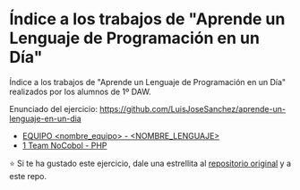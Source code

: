# Índice a los trabajos de "Aprende un Lenguaje de Programación en un Día"

Índice a los trabajos de "Aprende un Lenguaje de Programación en un Día" realizados por los alumnos de 1º DAW.

Enunciado del ejercicio: <https://github.com/LuisJoseSanchez/aprende-un-lenguaje-en-un-dia>

* [EQUIPO <nombre_equipo> - <NOMBRE_LENGUAJE>](https://github.com/<repositorio>)
* [1 Team NoCobol - PHP](https://github.com/albertogomezp/aprende-un-lenguaje-en-un-dia)


:star: Si te ha gustado este ejercicio, dale una estrellita al [repositorio original](https://github.com/LuisJoseSanchez/aprende-un-lenguaje-en-un-dia) y a este repo.
